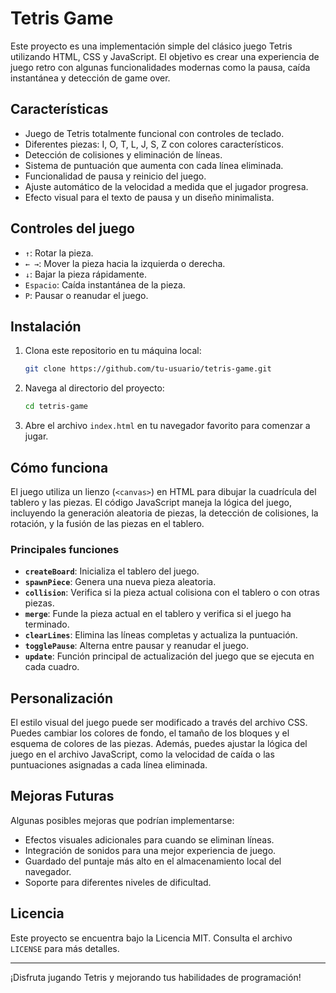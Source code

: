 # Tetris Game

Este proyecto es una implementación simple del clásico juego Tetris utilizando HTML, CSS y JavaScript. El objetivo es crear una experiencia de juego retro con algunas funcionalidades modernas como la pausa, caída instantánea y detección de game over.

## Características

- Juego de Tetris totalmente funcional con controles de teclado.
- Diferentes piezas: I, O, T, L, J, S, Z con colores característicos.
- Detección de colisiones y eliminación de líneas.
- Sistema de puntuación que aumenta con cada línea eliminada.
- Funcionalidad de pausa y reinicio del juego.
- Ajuste automático de la velocidad a medida que el jugador progresa.
- Efecto visual para el texto de pausa y un diseño minimalista.

## Controles del juego

- `↑`: Rotar la pieza.
- `← →`: Mover la pieza hacia la izquierda o derecha.
- `↓`: Bajar la pieza rápidamente.
- `Espacio`: Caída instantánea de la pieza.
- `P`: Pausar o reanudar el juego.

## Instalación

1. Clona este repositorio en tu máquina local:
   ```bash
   git clone https://github.com/tu-usuario/tetris-game.git
   ```
2. Navega al directorio del proyecto:
   ```bash
   cd tetris-game
   ```
3. Abre el archivo `index.html` en tu navegador favorito para comenzar a jugar.

## Cómo funciona

El juego utiliza un lienzo (`<canvas>`) en HTML para dibujar la cuadrícula del tablero y las piezas. El código JavaScript maneja la lógica del juego, incluyendo la generación aleatoria de piezas, la detección de colisiones, la rotación, y la fusión de las piezas en el tablero.

### Principales funciones

- **`createBoard`**: Inicializa el tablero del juego.
- **`spawnPiece`**: Genera una nueva pieza aleatoria.
- **`collision`**: Verifica si la pieza actual colisiona con el tablero o con otras piezas.
- **`merge`**: Funde la pieza actual en el tablero y verifica si el juego ha terminado.
- **`clearLines`**: Elimina las líneas completas y actualiza la puntuación.
- **`togglePause`**: Alterna entre pausar y reanudar el juego.
- **`update`**: Función principal de actualización del juego que se ejecuta en cada cuadro.

## Personalización

El estilo visual del juego puede ser modificado a través del archivo CSS. Puedes cambiar los colores de fondo, el tamaño de los bloques y el esquema de colores de las piezas. Además, puedes ajustar la lógica del juego en el archivo JavaScript, como la velocidad de caída o las puntuaciones asignadas a cada línea eliminada.

## Mejoras Futuras

Algunas posibles mejoras que podrían implementarse:
- Efectos visuales adicionales para cuando se eliminan líneas.
- Integración de sonidos para una mejor experiencia de juego.
- Guardado del puntaje más alto en el almacenamiento local del navegador.
- Soporte para diferentes niveles de dificultad.

## Licencia

Este proyecto se encuentra bajo la Licencia MIT. Consulta el archivo `LICENSE` para más detalles.

---

¡Disfruta jugando Tetris y mejorando tus habilidades de programación!
